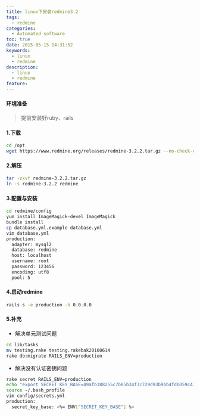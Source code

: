 ```yaml
---
title: linux下安装redmine3.2
tags:
  - redmine
categories:
  - Automated software
toc: true
date: 2015-05-15 14:31:52
keywords:
  - linux
  - redmine
description:
  - linux
  - redmine
feature:
---
```


#### 环境准备
>提前安装好ruby、rails


#### 1.下载
``` bash
cd /opt
wget https://www.redmine.org/releases/redmine-3.2.2.tar.gz --no-check-certificate

```

#### 2.解压
``` bash
tar -zxvf redmine-3.2.2.tar.gz
ln -s redmine-3.2.2 redmine

```
<!-- more -->
#### 3.配置与安装
``` bash
cd redmine/config
yum install ImageMagick-devel ImageMagick
bundle install
cp database.yml.example database.yml
vim database.yml
production:
  adapter: mysql2
  database: redmine
  host: localhost
  username: root
  password: 123456
  encoding: utf8
  pool: 5
```

#### 4.启动redmine
``` bash
rails s -e production -b 0.0.0.0
```

#### 5.补充
* 解决单元测试问题
``` bash
cd lib/tasks
mv testing.rake testing.rakebak20160614
rake db:migrate RAILS_ENV=production

```

* 解决没有认证密钥问题
``` bash
rake secret RAILS_ENV=production
echo "export SECRET_KEY_BASE=49afb388255c7b85b34f3c729d93b9bb4fdb059c47c6e64a2ea93f4202e60c6f481021dba51d7a1220b3dd82c110d5921295914d28050163dbb6be3651318978">>~/.bash_profile
source ~/.bash_profile
vim config/secrets.yml
production:
  secret_key_base: <%= ENV["SECRET_KEY_BASE"] %>
```
